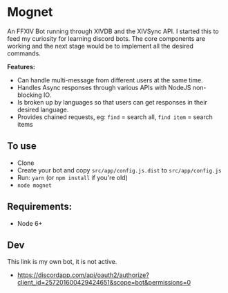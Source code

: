# Mognet

An FFXIV Bot running through XIVDB and the XIVSync API. I started this to feed my curiosity for learning discord bots. The core components are working and the next stage would be to implement all the desired commands.

**Features:**
- Can handle multi-message from different users at the same time.
- Handles Async responses through various APIs with NodeJS non-blocking IO.
- Is broken up by languages so that users can get responses in their desired language.
- Provides chained requests, eg: `find` = search all, `find item` = search items

## To use

- Clone
- Create your bot and copy `src/app/config.js.dist` to `src/app/config.js`
- Run: `yarn` (or `npm install` if you're old)
- `node mognet`

## Requirements:

- Node 6+

## Dev

This link is my own bot, it is not active.
- https://discordapp.com/api/oauth2/authorize?client_id=257201600429424651&scope=bot&permissions=0